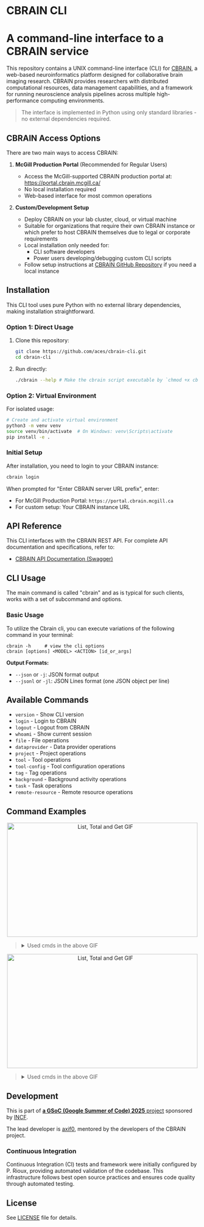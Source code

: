# CBRAIN CLI

A command-line interface to a CBRAIN service
============================================

This repository contains a UNIX command-line interface (CLI) for [CBRAIN](https://github.com/aces/cbrain), a web-based neuroinformatics platform designed for collaborative brain imaging research. CBRAIN provides researchers with distributed computational resources, data management capabilities, and a framework for running neuroscience analysis pipelines across multiple high-performance computing environments.

>The interface is implemented in Python using only standard libraries - no external dependencies required.


## CBRAIN Access Options

There are two main ways to access CBRAIN:

1. **McGill Production Portal** (Recommended for Regular Users)
   - Access the McGill-supported CBRAIN production portal at: https://portal.cbrain.mcgill.ca/
   - No local installation required
   - Web-based interface for most common operations

2. **Custom/Development Setup**
   - Deploy CBRAIN on your lab cluster, cloud, or virtual machine
   - Suitable for organizations that require their own CBRAIN instance or which prefer to host CBRAIN themselves due to legal or corporate requirements
   - Local installation only needed for:
     - CLI software developers
     - Power users developing/debugging custom CLI scripts
   - Follow setup instructions at [CBRAIN GitHub Repository](https://github.com/aces/cbrain) if you need a local instance

## Installation

This CLI tool uses pure Python with no external library dependencies, making installation straightforward.

### Option 1: Direct Usage

1. Clone this repository:
   ```bash
   git clone https://github.com/aces/cbrain-cli.git
   cd cbrain-cli
   ```

2. Run directly:
   ```bash
   ./cbrain --help # Make the cbrain script executable by `chmod +x cbrain`
   ```

### Option 2: Virtual Environment

For isolated usage:

```bash
# Create and activate virtual environment
python3 -m venv venv
source venv/bin/activate  # On Windows: venv\Scripts\activate
pip install -e .
```

### Initial Setup

After installation, you need to login to your CBRAIN instance:

```bash
cbrain login
```

When prompted for "Enter CBRAIN server URL prefix", enter:
- For McGill Production Portal: `https://portal.cbrain.mcgill.ca`
- For custom setup: Your CBRAIN instance URL

## API Reference

This CLI interfaces with the CBRAIN REST API. For complete API documentation and specifications, refer to:
- [CBRAIN API Documentation (Swagger)](https://app.swaggerhub.com/apis/prioux/CBRAIN/7.0.0)

## CLI Usage

The main command is called "cbrain" and as is typical for such clients, works
with a set of subcommand and options.

### Basic Usage

To utilize the Cbrain cli, you can execute variations of the following command in your terminal:

```
cbrain -h     # view the cli options
cbrain [options] <MODEL> <ACTION> [id_or_args]
```
**Output Formats:**
- `--json` or `-j`: JSON format output
- `--jsonl` or `-jl`: JSON Lines format (one JSON object per line)

## Available Commands
- `version`      - Show CLI version
- `login`        - Login to CBRAIN
- `logout`       - Logout from CBRAIN
- `whoami`       - Show current session
- `file`         - File operations
- `dataprovider` - Data provider operations
- `project`      - Project operations
- `tool`         - Tool operations
- `tool-config`  - Tool configuration operations
- `tag`          - Tag operations
- `background`   - Background activity operations
- `task`         - Task operations
- `remote-resource` - Remote resource operations

## Command Examples

<p align="center">
<img src="https://github.com/user-attachments/assets/ae3fe36d-a83d-4cbf-a245-c9242c60c9ff" alt="List, Total and Get GIF" width="500" height="300">
</p>

> <details><summary> Used cmds in the above GIF</summary>
>
> - `./cbrain project switch 2`
> - `./cbrain project show`
> - `./cbrain tool show 2`
>  - `./cbrain dataprovider show 4`
> - `./cbrain file show 4`
> - `./cbrain background show 15`
> - `./cbrain remote-resource show 2`
> - `./cbrain tag show 17`
> - `./cbrain task show 1`
>
> </details>

<p align="center">
  <img src="https://github.com/user-attachments/assets/21ebd917-e84b-4616-bcfa-6c2802220efe" alt="List, Total and Get GIF" width="500" height="300">
</p>

> <details><summary> Used cmds in the above GIF</summary>
>
> - `./cbrain file list`
> - `./cbrain project list`
> - `./cbrain background list`
>  - `./cbrain dataprovider list`
> - `./cbrain remote-resource list`
> - `./cbrain tag list`
> - `./cbrain task list`
> - `./cbrain task list bourreau-id 3`
>
> </details>

## Development

This is part of [**a GSoC (Google Summer of Code) 2025** project](https://summerofcode.withgoogle.com/programs/2025/projects/1An4Dp8N) sponsored by [INCF](https://www.incf.org/).

The lead developer is [axif0](https://github.com/axif0), mentored by the developers of the CBRAIN project.

### Continuous Integration

Continuous Integration (CI) tests and framework were initially configured by P. Rioux, providing automated validation of the codebase. This infrastructure follows best open source practices and ensures code quality through automated testing.

## License

See [LICENSE](LICENSE) file for details.
